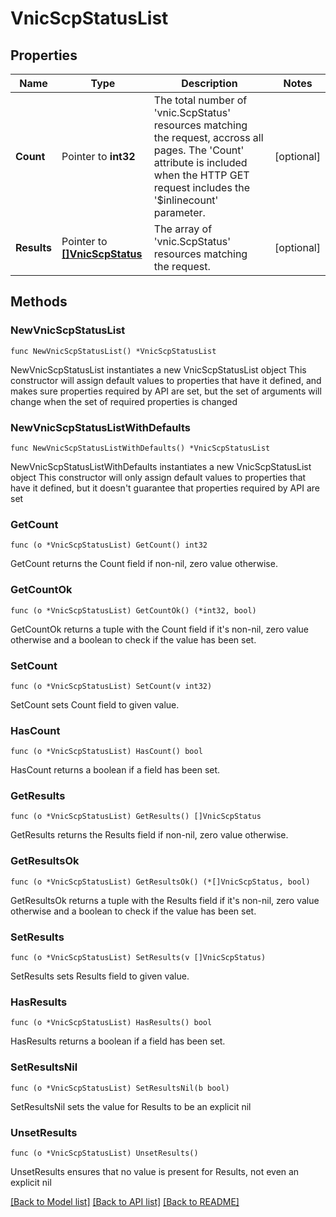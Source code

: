 # VnicScpStatusList

## Properties

Name | Type | Description | Notes
------------ | ------------- | ------------- | -------------
**Count** | Pointer to **int32** | The total number of &#39;vnic.ScpStatus&#39; resources matching the request, accross all pages. The &#39;Count&#39; attribute is included when the HTTP GET request includes the &#39;$inlinecount&#39; parameter. | [optional] 
**Results** | Pointer to [**[]VnicScpStatus**](VnicScpStatus.md) | The array of &#39;vnic.ScpStatus&#39; resources matching the request. | [optional] 

## Methods

### NewVnicScpStatusList

`func NewVnicScpStatusList() *VnicScpStatusList`

NewVnicScpStatusList instantiates a new VnicScpStatusList object
This constructor will assign default values to properties that have it defined,
and makes sure properties required by API are set, but the set of arguments
will change when the set of required properties is changed

### NewVnicScpStatusListWithDefaults

`func NewVnicScpStatusListWithDefaults() *VnicScpStatusList`

NewVnicScpStatusListWithDefaults instantiates a new VnicScpStatusList object
This constructor will only assign default values to properties that have it defined,
but it doesn't guarantee that properties required by API are set

### GetCount

`func (o *VnicScpStatusList) GetCount() int32`

GetCount returns the Count field if non-nil, zero value otherwise.

### GetCountOk

`func (o *VnicScpStatusList) GetCountOk() (*int32, bool)`

GetCountOk returns a tuple with the Count field if it's non-nil, zero value otherwise
and a boolean to check if the value has been set.

### SetCount

`func (o *VnicScpStatusList) SetCount(v int32)`

SetCount sets Count field to given value.

### HasCount

`func (o *VnicScpStatusList) HasCount() bool`

HasCount returns a boolean if a field has been set.

### GetResults

`func (o *VnicScpStatusList) GetResults() []VnicScpStatus`

GetResults returns the Results field if non-nil, zero value otherwise.

### GetResultsOk

`func (o *VnicScpStatusList) GetResultsOk() (*[]VnicScpStatus, bool)`

GetResultsOk returns a tuple with the Results field if it's non-nil, zero value otherwise
and a boolean to check if the value has been set.

### SetResults

`func (o *VnicScpStatusList) SetResults(v []VnicScpStatus)`

SetResults sets Results field to given value.

### HasResults

`func (o *VnicScpStatusList) HasResults() bool`

HasResults returns a boolean if a field has been set.

### SetResultsNil

`func (o *VnicScpStatusList) SetResultsNil(b bool)`

 SetResultsNil sets the value for Results to be an explicit nil

### UnsetResults
`func (o *VnicScpStatusList) UnsetResults()`

UnsetResults ensures that no value is present for Results, not even an explicit nil

[[Back to Model list]](../README.md#documentation-for-models) [[Back to API list]](../README.md#documentation-for-api-endpoints) [[Back to README]](../README.md)


